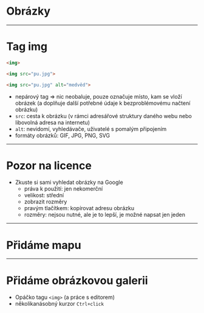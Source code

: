 <!-- .slide: data-state="c-slide-inter" -->

# Obrázky

----

# Tag img

```html
<img>
```
<!-- .element: class="c-text-lg fragment fade-out" contenteditable="true" -->

```html
<img src="pu.jpg">
```
<!-- .element: class="c-text-lg fragment fade-out current-visible" contenteditable="true" -->

```html
<img src="pu.jpg" alt="medvěd">
```
<!-- .element: class="c-text-md fragment current-visible" contenteditable="true" -->

>>>
* nepárový tag => nic neobaluje, pouze označuje místo, kam se vloží obrázek (a doplňuje další potřebné údaje k bezproblémovému načtení obrázku)
* `src`: cesta k obrázku (v rámci adresářové struktury daného webu nebo libovolná adresa na internetu)
* `alt`: nevidomí, vyhledávače, uživatelé s pomalým připojením
* formáty obrázků: GIF, JPG, PNG, SVG

----

# Pozor na licence

>>>
* Zkuste si sami vyhledat obrázky na Google
	* práva k použití: jen nekomerční
	* velikost: střední
	* zobrazit rozměry
	* pravým tlačítkem: kopírovat adresu obrázku
	* rozměry: nejsou nutné, ale je to lepší, je možné napsat jen jeden



----

<!-- .slide: data-state="c-slide-task" -->

# Přidáme mapu

----

<!-- .slide: data-state="c-slide-task" -->

# Přidáme obrázkovou galerii

>>>
* Opáčko tagu `<img>` (a práce s editorem)
* několikanásobný kurzor `Ctrl+click`

